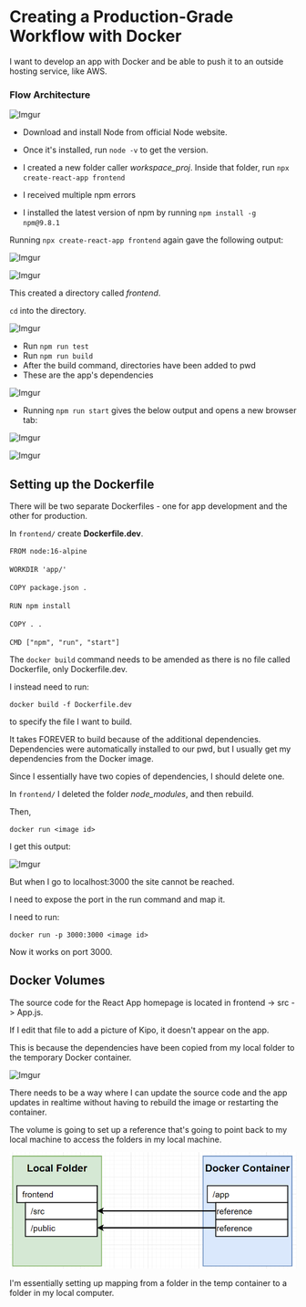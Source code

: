 # Creating a Production-Grade Workflow with Docker

I want to develop an app with Docker and be able to push it to an outside hosting service, like AWS.

### Flow Architecture

![Imgur](https://i.imgur.com/f1sMGEV.png)

- Download and install Node from official Node website.
- Once it's installed, run `node -v` to get the version.
- I created a new folder caller *workspace_proj*. Inside that folder, run `npx create-react-app frontend`

- I received multiple npm errors
- I installed the latest version of npm by running `npm install -g npm@9.8.1`

Running `npx create-react-app frontend` again gave the following output:

![Imgur](https://i.imgur.com/aREuh77.png)

![Imgur](https://i.imgur.com/84L93LC.png)

This created a directory called *frontend*. 

`cd` into the directory.

![Imgur](https://i.imgur.com/TdWrBC8.png)

- Run `npm run test`
- Run `npm run build`
- After the build command, directories have been added to pwd
- These are the app's dependencies

![Imgur](https://i.imgur.com/kFn2nVj.png)

- Running `npm run start` gives the below output and opens a new browser tab:

![Imgur](https://i.imgur.com/NHhwrZA.png)

![Imgur](https://i.imgur.com/4PljerC.png)

## Setting up the Dockerfile

There will be two separate Dockerfiles - one for app development and the other for production.

In `frontend/` create **Dockerfile.dev**.

```
FROM node:16-alpine

WORKDIR 'app/'

COPY package.json .

RUN npm install

COPY . .

CMD ["npm", "run", "start"]
```

The `docker build` command needs to be amended as there is no file called Dockerfile, only Dockerfile.dev.

I instead need to run:

```
docker build -f Dockerfile.dev
```
to specify the file I want to build.

It takes FOREVER to build because of the additional dependencies. Dependencies were automatically installed to our pwd, but I usually get my dependencies from the Docker image.

Since I essentially have two copies of dependencies, I should delete one. 

In `frontend/` I deleted the folder *node_modules*, and then rebuild.

Then,
```
docker run <image id>
``` 

I get this output:

![Imgur](https://i.imgur.com/NVYXGWt.png)

But when I go to localhost:3000 the site cannot be reached.

I need to expose the port in the run command and map it.

I need to run:
```
docker run -p 3000:3000 <image id>
```

Now it works on port 3000.

## Docker Volumes

The source code for the React App homepage is located in frontend -> src -> App.js.

If I edit that file to add a picture of Kipo, it doesn't appear on the app.

This is because the dependencies have been copied from my local folder to the temporary Docker container.

![Imgur](https://i.imgur.com/71ls8FJ.png)

There needs to be a way where I can update the source code and the app updates in realtime without having to rebuild the image or restarting the container.

The volume is going to set up a reference that's going to point back to my local machine to access the folders in my local machine.

![Alt text](image.png)

I'm essentially setting up mapping from a folder in the temp container to a folder in my local computer.